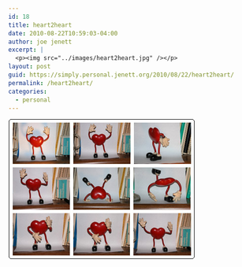```yaml
---
id: 18
title: heart2heart
date: 2010-08-22T10:59:03-04:00
author: joe jenett
excerpt: |
  <p><img src="../images/heart2heart.jpg" /></p>
layout: post
guid: https://simply.personal.jenett.org/2010/08/22/heart2heart/
permalink: /heart2heart/
categories:
  - personal
---
```

![](../images/heart2heart.jpg)